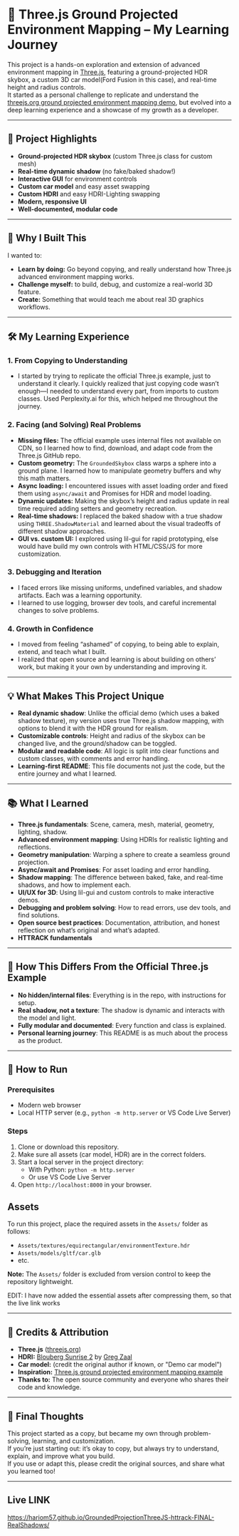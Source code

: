 # 🚗 Three.js Ground Projected Environment Mapping – My Learning Journey

This project is a hands-on exploration and extension of advanced environment mapping in [Three.js](https://threejs.org/), featuring a ground-projected HDR skybox, a custom 3D car model(Ford Fusion in this case), and real-time height and radius controls.  
It started as a personal challenge to replicate and understand the [threejs.org ground projected environment mapping demo](https://threejs.org/examples/webgl_materials_envmaps_groundprojected.html), but evolved into a deep learning experience and a showcase of my growth as a developer.

---

## 🌟 Project Highlights

- **Ground-projected HDR skybox** (custom Three.js class for custom mesh)
- **Real-time dynamic shadow** (no fake/baked shadow!)
- **Interactive GUI** for environment controls
- **Custom car model** and easy asset swapping
- **Custom HDRI** and easy HDRI-Lighting swapping
- **Modern, responsive UI**
- **Well-documented, modular code**

---

## 🎯 Why I Built This

I wanted to:
- **Learn by doing:** Go beyond copying, and really understand how Three.js advanced environment mapping works.
- **Challenge myself:** to build, debug, and customize a real-world 3D feature.
- **Create:** Something that would teach me about real 3D graphics workflows.

---

## 🛠️ My Learning Experience

### **1. From Copying to Understanding**
- I started by trying to replicate the official Three.js example, just to understand it clearly. I quickly realized that just copying code wasn’t enough—I needed to understand every part, from imports to custom classes. Used Perplexity.ai for this, which helped me throughout the journey.

### **2. Facing (and Solving) Real Problems**
- **Missing files:** The official example uses internal files not available on CDN, so I learned how to find, download, and adapt code from the Three.js GitHub repo.
- **Custom geometry:** The `GroundedSkybox` class warps a sphere into a ground plane. I learned how to manipulate geometry buffers and why this math matters.
- **Async loading:** I encountered issues with asset loading order and fixed them using `async/await` and Promises for HDR and model loading.
- **Dynamic updates:** Making the skybox’s height and radius update in real time required adding setters and geometry recreation.
- **Real-time shadows:** I replaced the baked shadow with a true shadow using `THREE.ShadowMaterial` and learned about the visual tradeoffs of different shadow approaches.
- **GUI vs. custom UI:** I explored using lil-gui for rapid prototyping, else would have build my own controls with HTML/CSS/JS for more customization.

### **3. Debugging and Iteration**
- I faced errors like missing uniforms, undefined variables, and shadow artifacts. Each was a learning opportunity.
- I learned to use logging, browser dev tools, and careful incremental changes to solve problems.

### **4. Growth in Confidence**
- I moved from feeling “ashamed” of copying, to being able to explain, extend, and teach what I built.
- I realized that open source and learning is about building on others’ work, but making it your own by understanding and improving it.

---

## 💡 What Makes This Project Unique

- **Real dynamic shadow**: Unlike the official demo (which uses a baked shadow texture), my version uses true Three.js shadow mapping, with options to blend it with the HDR ground for realism.
- **Customizable controls**: Height and radius of the skybox can be changed live, and the ground/shadow can be toggled.
- **Modular and readable code**: All logic is split into clear functions and custom classes, with comments and error handling.
- **Learning-first README**: This file documents not just the code, but the entire journey and what I learned.

---

## 📚 What I Learned

- **Three.js fundamentals**: Scene, camera, mesh, material, geometry, lighting, shadow.
- **Advanced environment mapping**: Using HDRIs for realistic lighting and reflections.
- **Geometry manipulation**: Warping a sphere to create a seamless ground projection.
- **Async/await and Promises**: For asset loading and error handling.
- **Shadow mapping**: The difference between baked, fake, and real-time shadows, and how to implement each.
- **UI/UX for 3D**: Using lil-gui and custom controls to make interactive demos.
- **Debugging and problem solving**: How to read errors, use dev tools, and find solutions.
- **Open source best practices**: Documentation, attribution, and honest reflection on what’s original and what’s adapted.
- **HTTRACK fundamentals**

---

## 🧩 How This Differs From the Official Three.js Example

- **No hidden/internal files**: Everything is in the repo, with instructions for setup.
- **Real shadow, not a texture**: The shadow is dynamic and interacts with the model and light.
- **Fully modular and documented**: Every function and class is explained.
- **Personal learning journey**: This README is as much about the process as the product.

---

## 🚀 How to Run

### **Prerequisites**
- Modern web browser
- Local HTTP server (e.g., `python -m http.server` or VS Code Live Server)


### **Steps**
1. Clone or download this repository.
2. Make sure all assets (car model, HDR) are in the correct folders.
3. Start a local server in the project directory:
   - With Python: `python -m http.server`
   - Or use VS Code Live Server
4. Open `http://localhost:8000` in your browser.


## Assets

To run this project, place the required assets  in the `Assets/` folder as follows:

- `Assets/textures/equirectangular/environmentTexture.hdr`
- `Assets/models/gltf/car.glb`
- etc.

**Note:** The `Assets/` folder is excluded from version control to keep the repository lightweight.

EDIT: I have now added the essential assets after compressing them, so that the live link works


---

## 📝 Credits & Attribution

- **Three.js** ([threejs.org](https://threejs.org/))
- **HDRI:** [Blouberg Sunrise 2](https://polyhaven.com/a/blouberg_sunrise_2) by [Greg Zaal](https://gregzaal.com/)
- **Car model:** (credit the original author if known, or "Demo car model")
- **Inspiration:** [Three.js ground projected environment mapping example](https://threejs.org/examples/webgl_materials_envmaps_groundprojected.html)
- **Thanks to:** The open source community and everyone who shares their code and knowledge.

---

## 🏁 Final Thoughts

This project started as a copy, but became my own through problem-solving, learning, and customization.  
If you’re just starting out: it’s okay to copy, but always try to understand, explain, and improve what you build.  
If you use or adapt this, please credit the original sources, and share what you learned too!

---

## Live LINK
https://hariom57.github.io/GroundedProjectionThreeJS-httrack-FINAL-RealShadows/
